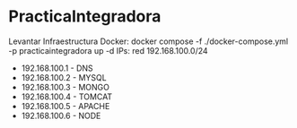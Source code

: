 # PracticaIntegradora

Levantar Infraestructura Docker:
  docker compose -f ./docker-compose.yml -p practicaintegradora up -d
IPs:
red 192.168.100.0/24
  - 192.168.100.1 - DNS
  - 192.168.100.2 - MYSQL
  - 192.168.100.3 - MONGO
  - 192.168.100.4 - TOMCAT
  - 192.168.100.5 - APACHE
  - 192.168.100.6 - NODE
